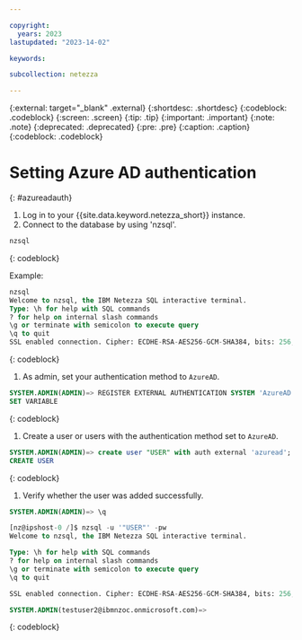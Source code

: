 ```yaml
---

copyright:
  years: 2023
lastupdated: "2023-14-02"

keywords:

subcollection: netezza

---
```


{:external: target="_blank" .external}
{:shortdesc: .shortdesc}
{:codeblock: .codeblock}
{:screen: .screen}
{:tip: .tip}
{:important: .important}
{:note: .note}
{:deprecated: .deprecated}
{:pre: .pre}
{:caption: .caption}
{:codeblock: .codeblock}

# Setting Azure AD authentication
{: #azureadauth}

1. Log in to your {{site.data.keyword.netezza_short}} instance.
1. Connect to the database by using 'nzsql'.

```sql
nzsql
```
{: codeblock}

Example:

```sql
nzsql
Welcome to nzsql, the IBM Netezza SQL interactive terminal.  
Type: \h for help with SQL commands
? for help on internal slash commands
\g or terminate with semicolon to execute query
\q to quit  
SSL enabled connection. Cipher: ECDHE-RSA-AES256-GCM-SHA384, bits: 256, protocol: TLSv1.2
```
{: codeblock}

1. As admin, set your authentication method to `AzureAD`.

```sql
SYSTEM.ADMIN(ADMIN)=> REGISTER EXTERNAL AUTHENTICATION SYSTEM 'AzureAD' with clientid 'AZURE CLIENT ID' tenantid 'AZURE TENANT ID';
SET VARIABLE
```
{: codeblock}

1. Create a user or users with the authentication method set to `AzureAD`.

```sql
SYSTEM.ADMIN(ADMIN)=> create user "USER" with auth external 'azuread';
CREATE USER
```
{: codeblock}

1. Verify whether the user was added successfully.

```sql
SYSTEM.ADMIN(ADMIN)=> \q

[nz@ipshost-0 /]$ nzsql -u '"USER"' -pw
Welcome to nzsql, the IBM Netezza SQL interactive terminal.

Type: \h for help with SQL commands
? for help on internal slash commands
\g or terminate with semicolon to execute query
\q to quit

SSL enabled connection. Cipher: ECDHE-RSA-AES256-GCM-SHA384, bits: 256, protocol: TLSv1.2

SYSTEM.ADMIN(testuser2@ibmnzoc.onmicrosoft.com)=>
```
{: codeblock}
